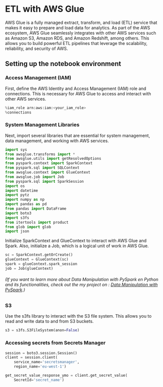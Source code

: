# ETL with AWS Glue

AWS Glue is a fully managed extract, transform, and load (ETL) service that makes it easy to prepare and load data for analytics. As part of the AWS ecosystem, AWS Glue seamlessly integrates with other AWS services such as Amazon S3, Amazon RDS, and Amazon Redshift, among others. This allows you to build powerful ETL pipelines that leverage the scalability, reliability, and security of AWS.

## Setting up the notebook environment
### Access Management (IAM)

First, define the AWS Identity and Access Management (IAM) role and connections. This is necessary for AWS Glue to access and interact with other AWS services.

```python
%iam_role arn:aws:iam:<your_iam_role>
%connections
```
### System Management Libraries

Next, import several libraries that are essential for system management, data management, and working with AWS services.

```python
import sys
from awsglue.transforms import *
from awsglue.utils import getResolvedOptions
from pyspark.context import SparkContext
from pyspark.sql import SQLContext
from awsglue.context import GlueContext
from awsglue.job import Job
from pyspark.sql import SparkSession
import os
import datetime
import pytz
import numpy as np
import pandas as pd
from pandas import DataFrame
import boto3
import s3fs
from itertools import product
from glob import glob
import json
```

Initialize SparkContext and GlueContext to interact with AWS Glue and Spark. Also, initialize a Job, which is a logical unit of work in AWS Glue.

```python
sc = SparkContext.getOrCreate()
glueContext = GlueContext(sc)
spark = glueContext.spark_session
job = Job(glueContext)
```

###### (If you want to learn more about Data Manipulation with PySpark en Python and its functionalities, check out the my project on : [Data Manipulation with PySpark](https://github.com/CatelloTheDataProjectManager/data_manipulation_with_pysapark/blob/main/README.md).)

### S3

Use the s3fs library to interact with the S3 file system. This allows you to read and write data to and from S3 buckets.

```python
s3 = s3fs.S3FileSystem(anon=False)
```
### Accessing secrets from Secrets Manager

```python
session = boto3.session.Session()
client = session.client(
    service_name='secretsmanager',
    region_name='eu-west-1')

get_secret_value_response_ymo = client.get_secret_value(
    SecretId='secret_name')
```
